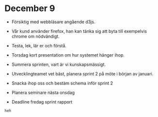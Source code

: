 # December 9

- Försiktig med webbläsare angående d3js.

- Vår kund använder firefox, han kan tänka sig att byta till exempelvis chrome om nödvändigt.

- Testa, lek, lär er och förstå.

- Torsdag kort presentation om hur systemet hänger ihop.

- Summera sprinten, vart är vi kunskapsmässigt.

- Utvecklingteamet vet bäst, planera sprint 2 på möte i början av januari.

- Snacka ihop oss och bestäm schema inför sprint 2

- Planera seminare nästa onsdag

- Deadline fredag sprint rapport

```heh```
